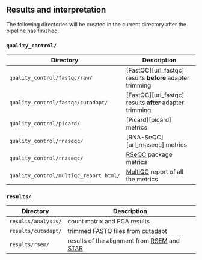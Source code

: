 
## Results and interpretation

The following directories will be created in the current directory after the pipeline has finished.

### `quality_control/`

|Directory|Description|
|---|---|
|`quality_control/fastqc/raw/`|[FastQC][url_fastqc] results **before** adapter trimming|
|`quality_control/fastqc/cutadapt/`|[FastQC][url_fastqc] results **after** adapter trimming|
|`quality_control/picard/`|[Picard][picard] metrics|
|`quality_control/rnaseqc/`|[RNA-SeQC][url_rnaseqc] metrics|
|`quality_control/rnaseqc/`|[RSeQC][url_rseqc] package metrics|
|`quality_control/multiqc_report.html/`|[MultiQC][url_multiqc] report of all the metrics|

### `results/`

|Directory|Description|
|---|---|
|`results/analysis/`|count matrix and PCA results|
|`results/cutadapt/`|trimmed FASTQ files from [cutadapt][url_cutadapt]|
|`results/rsem/`|results of the alignment from [RSEM][url_rsem] and [STAR][url_star]|

[url_picard]: https://broadinstitute.github.io/picard/index.html
[url_cutadapt]: https://cutadapt.readthedocs.io/en/stable
[url_star]: https://github.com/alexdobin/STAR
[url_rsem]: https://github.com/deweylab/RSEM
[url_rseqc]: http://rseqc.sourceforge.net
[url_multiqc]: http://multiqc.info

